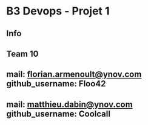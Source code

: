 # B3 Devops - Projet 1
## Info
Team 10
---
mail: florian.armenoult@ynov.com
github_username: Floo42
---
mail: matthieu.dabin@ynov.com
github_username: Coolcall
---
